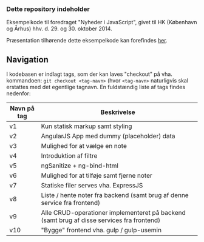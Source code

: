 ### Dette repository indeholder ###

Eksempelkode til foredraget "Nyheder i JavaScript", givet til HK (København og Århus) hhv. d. 29. og 30. oktober 2014.

Præsentation tilhørende dette eksempelkode kan forefindes [her](https://github.com/askarby/appacademy_presentation_nyheder_i_javascript_2014).

Navigation
----------
I kodebasen er indlagt tags, som der kan laves "checkout" på vha. kommandoen: ``git checkout <tag-navn>``
(hvor ``<tag-navn>`` naturligvis skal erstattes med det egentlige tagnavn. En fuldstændig liste af tags findes nedenfor:
 
<table>
  <thead>
    <tr>
      <th>Navn på tag</th>
      <th>Beskrivelse</th>
    </tr>
  </thead>
  <tbody>
    <tr>
      <td>v1</td>
      <td>Kun statisk markup samt styling</td>
    </tr>
    <tr>
      <td>v2</td>
      <td>AngularJS App med dummy (placeholder) data</td>
    </tr>
    <tr>
      <td>v3</td>
      <td>Mulighed for at vælge en note</td>
    </tr>
    <tr>
      <td>v4</td>
      <td>Introduktion af filtre</td>
    </tr>
    <tr>
      <td>v5</td>
      <td>ngSanitize + ng-bind-html</td>
    </tr>
    <tr>
      <td>v6</td>
      <td>Mulighed for at tilføje samt fjerne noter</td>
    </tr>
    <tr>
      <td>v7</td>
      <td>Statiske filer serves vha. ExpressJS</td>
    </tr>
    <tr>
      <td>v8</td>
      <td>Liste / hente noter fra backend (samt brug af denne service fra frontend)</td>
    </tr>
    <tr>
      <td>v9</td>
      <td>Alle CRUD-operationer implementeret på backend (samt brug af disse services fra frontend)</td>
    </tr>
    <tr>
      <td>v10</td>
      <td>"Bygge" frontend vha. gulp / gulp-usemin</td>
    </tr>
  </tbody>
</table>
